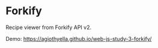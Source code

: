 # Forkify
 Recipe viewer from Forkify API v2.
 
 Demo: https://agiothyella.github.io/web-js-study-3-forkify/
